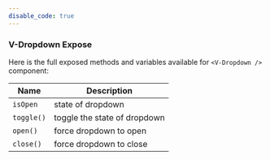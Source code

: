 ```yaml
---
disable_code: true
---
```


### V-Dropdown Expose

Here is the full exposed methods and variables available
for `<V-Dropdown />` component:

| Name                                        | Description                  |
| ------------------------------------------- | ---------------------------- |
| <span class="is-boolean">`isOpen`</span>    | state of dropdown            |
| <span class="is-function">`toggle()`</span> | toggle the state of dropdown |
| <span class="is-function">`open()`</span>   | force dropdown to open       |
| <span class="is-function">`close()`</span>  | force dropdown to close      |
